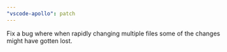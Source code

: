 ```yaml
---
"vscode-apollo": patch
---
```


Fix a bug where when rapidly changing multiple files some of the changes might have gotten lost.
